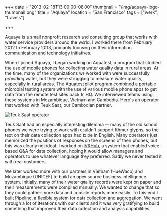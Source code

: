 +++
date = "2013-02-18T13:00:00-08:00"
thumbnail = "/img/aquaya-logo-thumbnail.png"
title = "Aquaya"
location = "San Francisco"
tags = ["werk", "travels"]

+++

Aquaya is a small nonprofit research and consulting group
that works with water service providers around the world.
I worked there from February 2012 to February 2013,
primarily focusing on their information communication and technology initiatives.

When I joined Aquaya, I began working on Aquatest,
a program that studied the use of mobile phones for collecting water quality data in rural areas.
At the time, many of the organizations we worked with were successfully *providing* water,
but they were struggling to measure water quality, especially in rural areas.
The Aquatest pilot program combined a portable microbial testing system
with the use of various mobile phone apps to get data from the remote test sites back to HQ.
We interviewed teams using these systems in Mozambique, Vietnam and Cambodia.
Here's an operator that worked with Teuk Saat, our Cambodian partner.

![Teuk Saat operator](/img/teuk-saat-operator.png)

Teuk Saat had an especially interesting dilemma --
many of the old school phones we were trying to work with couldn't support Khmer glyphs,
so the text on their data collection apps had to be in English.
Many operators just memorized the positions of responses on the screens of their phones,
but this was clearly not ideal.
I worked on [IVRHub](/ivrhub), a system that enabled voice-based Q&A for data collection,
hoping it would allow managers and operators to use whatever language they preferred.
Sadly we never tested it with real customers.

We later worked more with our partners in Vietnam (HueWaco) and Mozambique (UNICEF)
to build an open source business intelligence system.
Initially, many of their water quality records were kept on paper and their measurements were compiled manually.
We wanted to change that so they could gather more data and compile reports more easily.
To this end I built [Pipeline](/pipeline), a flexible system for data collection and aggregation.
We went through a lot of iterations with our clients
and it was very gratifying to build something that improved their data collection and analysis capabilities.
